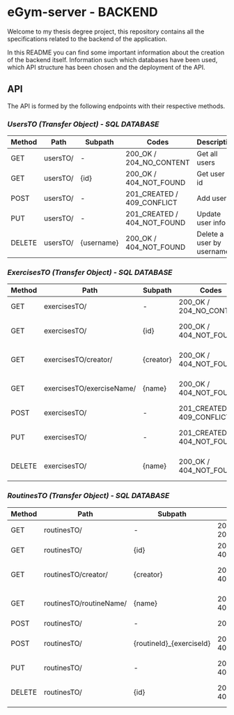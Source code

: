 # **eGym-server - BACKEND**
Welcome to my thesis degree project, this repository contains all the specifications related to the backend of the application.

In this README you can find some important information about the creation of the backend itself. Information such which databases have been used, which API structure has been chosen and the deployment of the API.

## **API**
The API is formed by the following endpoints with their respective methods.

### ***UsersTO (Transfer Object)** - SQL DATABASE*
| Method | Path        | Subpath       | Codes | Description |
|---------|----------|-------------|--------|--------|
| GET       | usersTO/ | -                    | 200_OK / 204_NO_CONTENT | Get all users |
| GET       | usersTO/ | {id}                | 200_OK / 404_NOT_FOUND | Get user by id |
| POST    | usersTO/ | -                     | 201_CREATED / 409_CONFLICT | Add user |
| PUT       | usersTO/ | -                    | 201_CREATED / 404_NOT_FOUND | Update user info |
| DELETE | usersTO/ | {username}  | 200_OK / 404_NOT_FOUND | Delete a user by username |


### ***ExercisesTO (Transfer Object)** - SQL DATABASE*
| Method | Path        | Subpath       | Codes | Description |
|---------|----------|-------------|--------|--------|
| GET       | exercisesTO/ | -                    | 200_OK / 204_NO_CONTENT | Get all exercises |
| GET       | exercisesTO/ | {id}                | 200_OK / 404_NOT_FOUND | Get exercise by id |
| GET       | exercisesTO/creator/ | {creator}                | 200_OK / 404_NOT_FOUND | Get exercises by creator |
| GET       | exercisesTO/exerciseName/ | {name}                | 200_OK / 404_NOT_FOUND | Get exercises by name |
| POST    | exercisesTO/ | -                     | 201_CREATED / 409_CONFLICT | Add exercise |
| PUT       | exercisesTO/ | -                    | 201_CREATED / 404_NOT_FOUND | Update exercise info |
| DELETE | exercisesTO/ | {name}  | 200_OK / 404_NOT_FOUND | Delete an exercise by name |


### ***RoutinesTO (Transfer Object)** - SQL DATABASE*
| Method | Path        | Subpath       | Codes | Description |
|---------|----------|-------------|--------|--------|
| GET       | routinesTO/ | -                    | 200_OK / 204_NO_CONTENT | Get all routines |
| GET       | routinesTO/ | {id}                | 200_OK / 404_NOT_FOUND | Get routine by id |
| GET       | routinesTO/creator/ | {creator}                | 200_OK / 404_NOT_FOUND | Get routines by creator |
| GET       | routinesTO/routineName/ | {name}                | 200_OK / 404_NOT_FOUND | Get routines by name |
| POST    | routinesTO/ | -                     | 201_CREATED | Add routine |
| POST    | routinesTO/ | {routineId}_{exerciseId}                     | 201_CREATED / 409_CONFLICT | Add exercise to routine |
| PUT       | routinesTO/ | -                    | 201_CREATED / 404_NOT_FOUND | Update routine info |
| DELETE | routinesTO/ | {id}  | 200_OK / 404_NOT_FOUND | Delete a routine by id |
